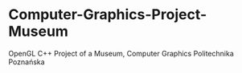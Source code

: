 # Computer-Graphics-Project-Museum
OpenGL C++ Project of a Museum, Computer Graphics Politechnika Poznańska 
